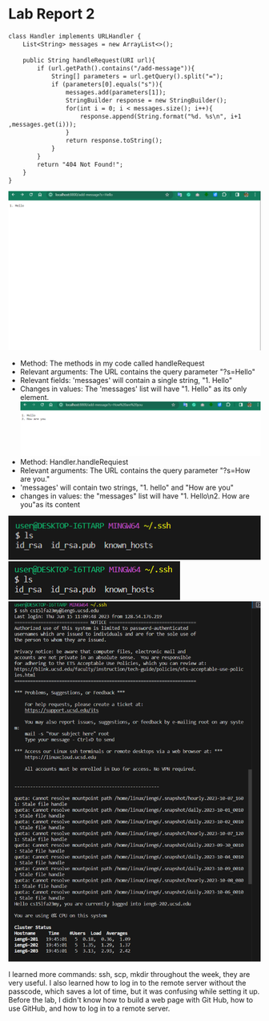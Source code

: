 # Lab Report 2

```
class Handler implements URLHandler {
    List<String> messages = new ArrayList<>();

    public String handleRequest(URI url){
        if (url.getPath().contains("/add-message")){
            String[] parameters = url.getQuery().split("=");
            if (parameters[0].equals("s")){
                messages.add(parameters[1]);
                StringBuilder response = new StringBuilder();
                for(int i = 0; i < messages.size(); i++){
                    response.append(String.format("%d. %s\n", i+1 ,messages.get(i))); 
                }
                return response.toString();
            }
        }
        return "404 Not Found!";
    }
}
```
![Image](1.png)
* Method: The methods in my code called handleRequest
* Relevant arguments: The URL contains the query parameter "?s=Hello"
* Relevant fields: 'messages' will contain a single string, "1. Hello"
* Changes in values: The 'messages' list will have "1. Hello" as its only element.
![Image](2.png)
* Method: Handler.handleRequiest
* Relevant arguments: The URL contains the query parameter "?s=How are you."
* 'messages' will contain two strings, "1. hello" and "How are you"
* changes in values: the "messages" list will have "1. Hello\n2. How are you"as its content

  
![Image](3.png)
![Image](4.png)
![Image](5.png)

I learned more commands: ssh, scp, mkdir throughout the week, they are very useful. I also learned how to log in to the remote server without the passcode, which saves a lot of time, but it was confusing while setting it up. Before the lab, I didn't know how to build a web page with Git Hub, how to use GitHub, and how to log in to a remote server.
